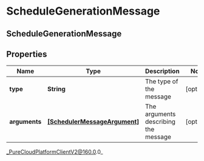# ScheduleGenerationMessage

## ScheduleGenerationMessage

## Properties

|Name | Type | Description | Notes|
|------------ | ------------- | ------------- | -------------|
| **type** | **String** | The type of the message | [optional] |
| **arguments** | [**[SchedulerMessageArgument]**](SchedulerMessageArgument) | The arguments describing the message | [optional] |



_PureCloudPlatformClientV2@160.0.0_
